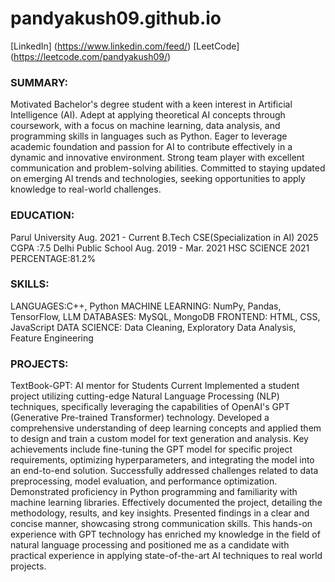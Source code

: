 # pandyakush09.github.io
[LinkedIn] (https://www.linkedin.com/feed/)
[LeetCode] (https://leetcode.com/pandyakush09/)
### SUMMARY:
Motivated Bachelor's degree student with a keen interest in Artificial Intelligence (AI). Adept at applying theoretical AI concepts through
coursework, with a focus on machine learning, data analysis, and programming skills in languages such as Python. Eager to leverage academic
foundation and passion for AI to contribute effectively in a dynamic and innovative environment. Strong team player with excellent
communication and problem-solving abilities. Committed to staying updated on emerging AI trends and technologies, seeking opportunities to
apply knowledge to real-world challenges.

### EDUCATION:
Parul University Aug. 2021 - Current
B.Tech CSE(Specialization in AI) 2025
CGPA :7.5
Delhi Public School Aug. 2019 - Mar. 2021
HSC SCIENCE 2021
PERCENTAGE:81.2%

### SKILLS:
LANGUAGES:C++, Python
MACHINE LEARNING: NumPy, Pandas, TensorFlow, LLM
DATABASES: MySQL, MongoDB
FRONTEND: HTML, CSS, JavaScript
DATA SCIENCE: Data Cleaning, Exploratory Data Analysis, Feature Engineering

### PROJECTS:
TextBook-GPT: AI mentor for Students Current
Implemented a student project utilizing cutting-edge Natural Language Processing (NLP) techniques, specifically leveraging the capabilities of
OpenAI's GPT (Generative Pre-trained Transformer) technology. Developed a comprehensive understanding of deep learning concepts and applied
them to design and train a custom model for text generation and analysis.
Key achievements include fine-tuning the GPT model for specific project requirements, optimizing hyperparameters, and integrating the model
into an end-to-end solution. Successfully addressed challenges related to data preprocessing, model evaluation, and performance optimization.
Demonstrated proficiency in Python programming and familiarity with machine learning libraries.
Effectively documented the project, detailing the methodology, results, and key insights. Presented findings in a clear and concise manner,
showcasing strong communication skills. This hands-on experience with GPT technology has enriched my knowledge in the field of natural
language processing and positioned me as a candidate with practical experience in applying state-of-the-art AI techniques to real world projects.





